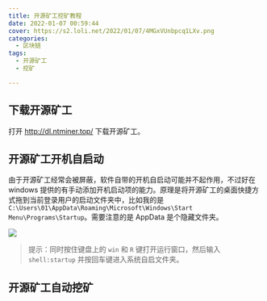```yaml
---
title: 开源矿工挖矿教程
date: 2022-01-07 00:59:44
cover: https://s2.loli.net/2022/01/07/4MGxVUnbpcq1LXv.png
categories:
  - 区块链
tags:
  - 开源矿工
  - 挖矿

---
```


## 下载开源矿工

打开 http://dl.ntminer.top/ 下载开源矿工。

## 开源矿工开机自启动

由于开源矿工经常会被屏蔽，软件自带的开机自启动可能并不起作用，不过好在 windows 提供的有手动添加开机启动项的能力。原理是将开源矿工的桌面快捷方式拖到当前登录用户的启动文件夹中，比如我的是 `C:\Users\01\AppData\Roaming\Microsoft\Windows\Start Menu\Programs\Startup`。需要注意的是 AppData 是个隐藏文件夹。

![](https://p1-juejin.byteimg.com/tos-cn-i-k3u1fbpfcp/ff5fbb3148df410ba4503eaf667e1f5b~tplv-k3u1fbpfcp-watermark.image?)

> 提示：同时按住键盘上的 `win` 和 `R` 键打开运行窗口，然后输入 `shell:startup` 并按回车键进入系统自启文件夹。

## 开源矿工自动挖矿
